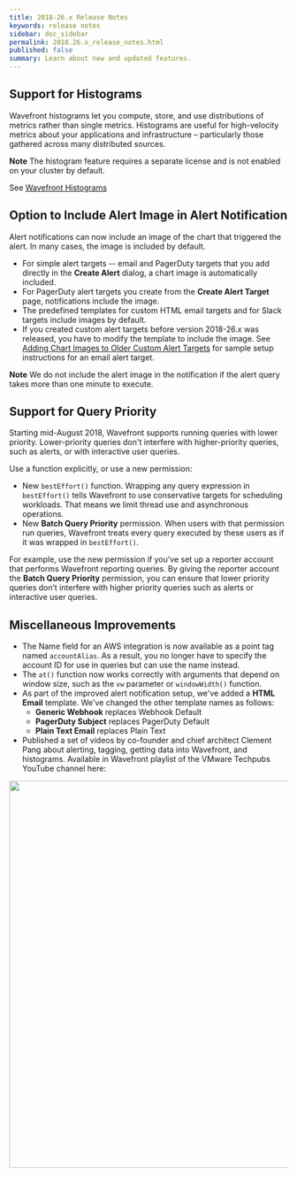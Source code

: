 ```yaml
---
title: 2018-26.x Release Notes
keywords: release notes
sidebar: doc_sidebar
permalink: 2018.26.x_release_notes.html
published: false
summary: Learn about new and updated features.
---
```



## Support for Histograms
Wavefront histograms let you compute, store, and use distributions of metrics rather than single metrics. Histograms are useful for high-velocity metrics about your applications and infrastructure – particularly those gathered across many distributed sources.

**Note** The histogram feature requires a separate license and is not enabled on your cluster by default.

See [Wavefront Histograms](https://docs.wavefront.com/proxies_histograms.html)

## Option to Include Alert Image in Alert Notification

Alert notifications can now include an image of the chart that triggered the alert. In many cases, the image is included by default.
* For simple alert targets -- email and PagerDuty targets that you add directly in the **Create Alert** dialog, a chart image is automatically included.
* For PagerDuty alert targets you create from the **Create Alert Target** page, notifications include the image.
* The predefined templates for custom HTML email targets and for Slack targets include images by default.
* If you created custom alert targets before version 2018-26.x was released, you have to modify the template to include the image.  See [Adding Chart Images to Older Custom Alert Targets](alert_target_customizing.html#adding-chart-images-to-older-custom-alert-targets) for sample setup instructions for an email alert target.

**Note** We do not include the alert image in the notification if the alert query takes more than one minute to execute.

## Support for Query Priority

Starting mid-August 2018, Wavefront supports running queries with lower priority. Lower-priority queries don't interfere with higher-priority queries, such as alerts, or with interactive user queries.

Use a function explicitly, or use a new permission:
- New `bestEffort()` function. Wrapping any query expression in `bestEffort()` tells Wavefront to use conservative targets for scheduling workloads. That means we limit thread use and asynchronous operations.
- New **Batch Query Priority** permission. When users with that permission run queries, Wavefront treats every query executed by these users as if it was wrapped in `bestEffort()`.

For example, use the new permission if you’ve set up a reporter account that performs Wavefront reporting queries. By giving the reporter account the **Batch Query Priority** permission, you can ensure that lower priority queries don’t interfere with higher priority queries such as alerts or interactive user queries.

## Miscellaneous Improvements

* The Name field for an AWS integration is now available as a point tag named `accountAlias`. As a result, you no longer have to specify the account ID for use in queries but can use the name instead.
* The `at()` function now works correctly with arguments that depend on window size, such as the `vw` parameter or `windowWidth()` function.
* As part of the improved alert notification setup, we've added a **HTML Email** template. We've changed the other template names as follows:
  - **Generic Webhook** replaces Webhook Default
  - **PagerDuty Subject** replaces PagerDuty Default
  - **Plain Text Email** replaces Plain Text
* Published a set of videos by co-founder and chief architect Clement Pang about alerting, tagging, getting data into Wavefront, and histograms. Available in Wavefront playlist of the VMware Techpubs YouTube channel here:

<p><a href="https://www.youtube.com/watch?v=VjmWExKiYYg&list=PLmp0id7yKiEdaWcjNtGikcyqpNcPNbn_K"><img src="/images/v_alerting_clement.png" style="width: 700px;"/></a>
</p>
